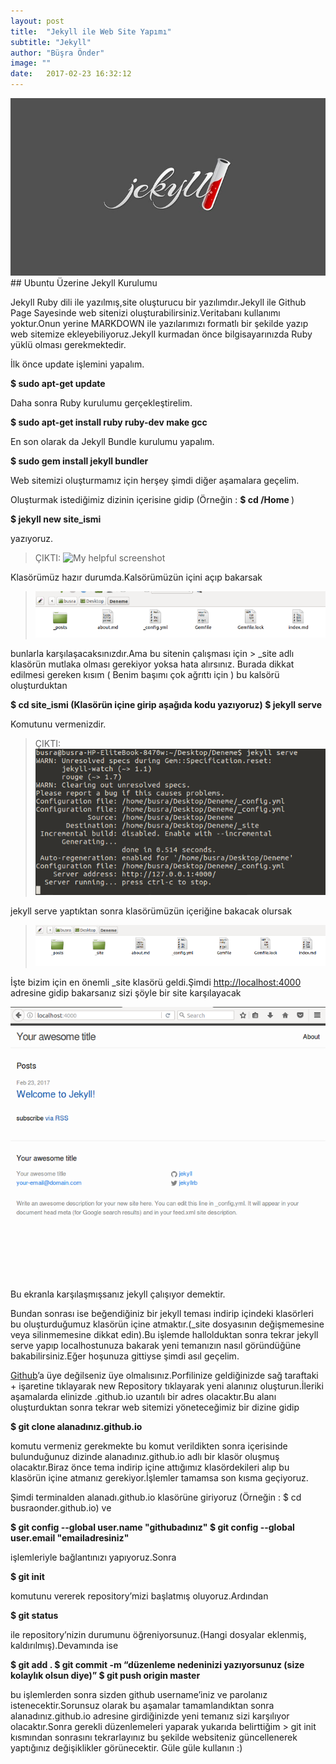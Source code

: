 ```yaml
---
layout: post
title:  "Jekyll ile Web Site Yapımı"
subtitle: "Jekyll"
author: "Büşra Önder"
image: ""
date:   2017-02-23 16:32:12
---
```


<img src="img/jekyll.jpg">
## Ubuntu Üzerine Jekyll Kurulumu

Jekyll Ruby dili ile yazılmış,site oluşturucu bir yazılımdır.Jekyll ile Github Page Sayesinde web sitenizi oluşturabilirsiniz.Veritabanı kullanımı yoktur.Onun yerine MARKDOWN ile yazılarımızı formatlı bir şekilde yazıp web sitemize ekleyebiliyoruz.Jekyll kurmadan önce bilgisayarınızda Ruby yüklü olması gerekmektedir.

İlk önce update işlemini yapalım.

<b> $ sudo apt-get update </b>

Daha sonra Ruby kurulumu gerçekleştirelim.

<b> $ sudo apt-get install ruby ruby-dev make gcc </b>

En son olarak da Jekyll Bundle kurulumu yapalım.

<b> $ sudo gem install jekyll bundler </b>

Web sitemizi oluşturmamız için herşey şimdi diğer aşamalara geçelim.

Oluşturmak istediğimiz dizinin içerisine gidip (Örneğin : <b> $ cd /Home </b> )

<b> $ jekyll new site_ismi </b> 

yazıyoruz.

> ÇIKTI:
![My helpful screenshot](http://busraonder.me/img/jekyll.png)


Klasörümüz hazır durumda.Kalsörümüzün içini açıp bakarsak 

> ![jekyll before serve](/img/jekyllbeforeserve.png "Jekyll Serve Öncesi")

bunlarla karşılaşacaksınızdır.Ama bu sitenin çalışması için > _site  adlı klasörün mutlaka olması gerekiyor yoksa hata alırsınız.
Burada dikkat edilmesi gereken kısım ( Benim başımı çok ağrıttı için )
bu kalsörü oluşturduktan 

<b> $ cd  site_ismi (Klasörün içine girip aşağıda kodu yazıyoruz) </b>
<b> $ jekyll serve </b>

Komutunu vermenizdir.

> ÇIKTI:
![jekyll serve](/img/jekyllserve.png "Jekyll Serve")


jekyll serve yaptıktan sonra klasörümüzün içeriğine bakacak olursak

> ![jekyll after serve](img/after.png "Jekyll Serve Sonrası")

İşte bizim için en önemli _site klasörü geldi.Şimdi [http://localhost:4000](http://localhost:4000) adresine gidip bakarsanız sizi şöyle bir site karşılayacak

	
![Welcome to jekyll](/img/welcome.png)

	
Bu ekranla karşılaşmışsanız jekyll çalışıyor demektir.

Bundan sonrası ise  beğendiğiniz bir jekyll teması indirip içindeki klasörleri bu oluşturduğumuz klasörün içine atmaktır.(_site dosyasının değişmemesine veya silinmemesine dikkat edin).Bu işlemde hallolduktan sonra tekrar  jekyll serve yapıp localhostunuza bakarak yeni temanızın nasıl göründüğüne bakabilirsiniz.Eğer hoşunuza gittiyse şimdi asıl geçelim.

[Github](https://github.com/)’a üye değilseniz üye olmalısınız.Porfilinize geldiğinizde sağ taraftaki + işaretine tıklayarak 
new Repository tıklayarak yeni alanınız oluşturun.İleriki aşamalarda elinizde .github.io uzantılı bir adres olacaktır.Bu alanı oluşturduktan sonra tekrar web sitemizi yöneteceğimiz bir dizine gidip 

<b>$ git clone alanadınız.github.io </b>

komutu vermeniz gerekmekte bu komut verildikten sonra içerisinde bulunduğunuz dizinde alanadınız.github.io adlı bir klasör oluşmuş olacaktır.Biraz önce tema indirip içine attığımız klasördekileri alıp bu klasörün içine atmanız gerekiyor.İşlemler tamamsa son kısma geçiyoruz.


Şimdi terminalden alanadı.github.io klasörüne giriyoruz (Örneğin : $ cd busraonder.github.io)
ve 

<b> $ git config --global user.name "githubadınız" </b>
<b> $ git config --global user.email "emailadresiniz" </b>

işlemleriyle bağlantınızı yapıyoruz.Sonra

<b> $ git init  </b>

komutunu vererek repository’mizi başlatmış oluyoruz.Ardından

<b> $ git status </b>
 
ile repository’nizin durumunu öğreniyorsunuz.(Hangi dosyalar eklenmiş, kaldırılmış).Devamında ise

<b> $ git add .  </b>
<b> $ git commit -m  “düzenleme nedeninizi yazıyorsunuz (size kolaylık olsun diye)”  </b>
<b> $ git push origin master  </b> 

bu işlemlerden sonra sizden github username’iniz ve parolanız istenecektir.Sorunsuz olarak bu aşamalar tamamlandıktan sonra alanadınız.github.io adresine girdiğinizde yeni temanız sizi karşılıyor olacaktır.Sonra gerekli düzenlemeleri yaparak yukarıda belirttiğim > git init 
kısmından sonrasını tekrarlayınız bu şekilde websiteniz güncellenerek yaptığınız değişiklikler görünecektir. Güle güle kullanın :)





